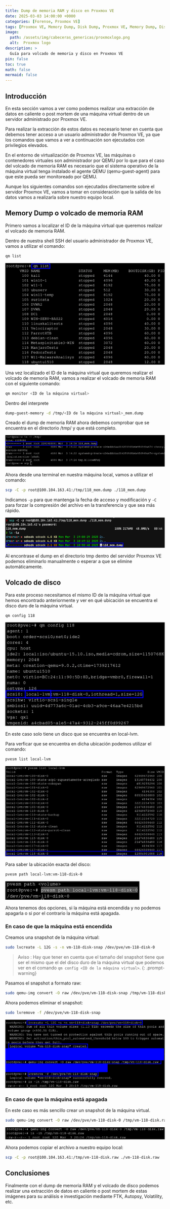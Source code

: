 ```yaml
---
title: Dump de memoria RAM y disco en Proxmox VE
date: 2025-03-03 14:00:00 +0000
categories: [Forense, Proxmox VE]
tags: [Proxmox VE, Memory Dump, Disk Dump, Proxmox VE, Memory Dump, Disk Dump, Proxmox VE, Memory Dump, Disk Dump, Proxmox VE, Memory Dump, Disk Dump]
image:
  path: /assets/img/cabeceras_genericas/proxmoxlogo.png
  alt:  Proxmox logo
description: >
  Guía para volcado de memoria y disco en Proxmox VE
pin: false  
toc: true   
math: false 
mermaid: false 
---
```


## Introducción 

En esta sección vamos a ver como podemos realizar una extracción de datos en caliente o post mortem de una máquina virtual dentro de un servidor administrado por Proxmox VE.

Para realizar la extracción de estos datos es necesario tener en cuenta que debemos tener acceso a un usuario administrador de Proxmox VE, ya que los comandos que vamos a ver a continuación son ejecutados con privilegios elevados.

En el entorno de virtualización de Proxmox VE, las máquinas o contenedores virtuales son administrador por QEMU por lo que para el caso del volcado de memoria RAM es necesario que el sistema operativo de la máquina virtual tenga instalado el agente QEMU (qemu-guest-agent) para que este pueda ser monitoreado por QEMU.

Aunque los siguientes comandos son ejecutados directamente sobre el servidor Proxmox VE, vamos a tomar en consideración que la salida de los datos vamos a realizarla sobre nuestro equipo local.

## Memory Dump o volcado de memoria RAM

Primero vamos a localizar el ID de la máquina virtual que queremos realizar el volcado de memoria RAM.

Dentro de nuestra shell SSH del usuario administrador de Proxmox VE, vamos a utilizar el comando:

```bash
qm list
```

![alt text](/assets/img/posts/proxmox_volcado_disco_ram/image.png)

Una vez localizado el ID de la máquina virtual que queremos realizar el volcado de memoria RAM, vamos a realizar el volcado de memoria RAM con el siguiente comando:

```bash
qm monitor <ID de la máquina virtual> 
```

Dentro del interprete 

```bash
dump-guest-memory -d /tmp/<ID de la máquina virtual>_mem.dump
```

Creado el dump de memoria RAM ahora debemos comprobar que se encuentra en el directorio /tmp/ y que está completo.

![alt text](/assets/img/posts/proxmox_volcado_disco_ram/image-1.png)

Ahora desde una terminal en nuestra máquina local, vamos a utilizar el comando:

```bash
scp -C -p root@100.104.163.41:/tmp/118_mem.dump ./118_mem.dump
```

Indicamos `-p` para que mantenga la fecha de acceso y modificación y `-C` para forzar la compresión del archivo en la transferencia y que sea más rápido.

![alt text](/assets/img/posts/proxmox_volcado_disco_ram/image-2.png)

Al encontrase el dump en el directorio tmp dentro del servidor Proxmox VE podemos eliminarlo manualmente o esperar a que se elimine automáticamente.

## Volcado de disco

Para este proceso necesitamos el mismo ID de la máquina virtual que hemos encontrado anteriormente y ver en qué ubicación se encuentra el disco duro de la máquina virtual.

```bash
qm config 118
```

![alt text](/assets/img/posts/proxmox_volcado_disco_ram/image-3.png)

En este caso solo tiene un disco que se encuentra en local-lvm.

Para verficar que se encuentra en dicha ubicación podemos utilizar el comando:

```bash
pvesm list local-lvm
```

![alt text](/assets/img/posts/proxmox_volcado_disco_ram/image-4.png)

Para saber la ubicación exacta del disco:

```bash
pvesm path local-lvm:vm-118-disk-0
```

![alt text](/assets/img/posts/proxmox_volcado_disco_ram/image-5.png)

Ahora tenemos dos opciones, si la máquina está encendida y no podemos apagarla o si por el contrario la máquina está apagada.

### En caso de que la máquina está encendida

Creamos una snapshot de la máquina virtual:

```bash
sudo lvcreate -L 12G -s -n vm-118-disk-snap /dev/pve/vm-118-disk-0
```
> Aviso : Hay que tener en cuenta que el tamaño del snapshot tiene que ser el mismo que el del disco duro de la máquina virtual que podemos ver en el comando `qm config <ID de la máquina virtual>`.
{: .prompt-warning}

Pasamos el snapshot a formato raw:

```bash
sudo qemu-img convert -O raw /dev/pve/vm-118-disk-snap /tmp/vm-118-disk.raw
```

Ahora podemos eliminar el snapshot:

```bash
sudo lvremove -f /dev/pve/vm-118-disk-snap
```
![alt text](/assets/img/posts/proxmox_volcado_disco_ram/image-6.png)

### En caso de que la máquina está apagada

En este caso es más sencillo crear un snapshot de la máquina virtual.

```bash
sudo qemu-img convert -O raw /dev/pve/vm-118-disk-0 /tmp/vm-118-disk.raw
```

![alt text](/assets/img/posts/proxmox_volcado_disco_ram/image-7.png)

Ahora podemos copiar el archivo a nuestro equipo local:

```bash
scp -C -p root@100.104.163.41:/tmp/vm-118-disk.raw ./vm-118-disk.raw
```

## Conclusiones

Finalmente con el dump de memoria RAM y el volcado de disco podemos realizar una extracción de datos en caliente o post mortem de estas imágenes para su análisis e investigación mediante FTK, Autopsy, Volatility, etc.

